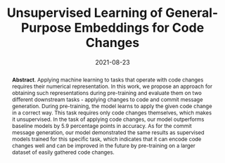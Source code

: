 ---
title: "Unsupervised Learning of General-Purpose Embeddings for Code Changes"
authors: '<i>Mikhail Pravilov, Egor Bogomolov, Yaroslav Golubev, and Timofey Bryksin</i>'
status: "published"
collection: publications
permalink: /publications/2021-08-23-code-change-embeddings
date: 2021-08-23
venue: "the proceedings of <b>MaLTeSQuE'21</b>"
pdf: 'https://arxiv.org/pdf/2106.02087.pdf'
data: 'https://zenodo.org/record/5082684'
paperurl: 'https://doi.org/10.1145/3472674.3473979'
counter_id: 'C6'
level: 'Workshop'
abstract: '<p><b>Abstract</b>. Applying machine learning to tasks that operate with code changes requires their numerical representation. In this work, we propose an approach for obtaining such representations during pre-training and evaluate them on two different downstream tasks - applying changes to code and commit message generation. During pre-training, the model learns to apply the given code change in a correct way. This task requires only code changes themselves, which makes it unsupervised. In the task of applying code changes, our model outperforms baseline models by 5.9 percentage points in accuracy. As for the commit message generation, our model demonstrated the same results as supervised models trained for this specific task, which indicates that it can encode code changes well and can be improved in the future by pre-training on a larger dataset of easily gathered code changes.</p>'
---